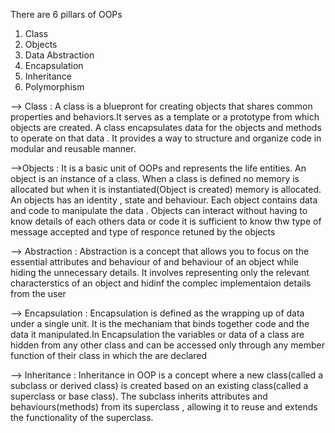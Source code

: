 There are 6 pillars of OOPs

1. Class
2. Objects
3. Data Abstraction
4. Encapsulation
5. Inheritance
6. Polymorphism

--> Class : A class is a bluepront for creating objects that shares common properties and behaviors.It serves as a template or a prototype from which objects are created. A class encapsulates data for the objects and methods to operate on that data . It provides a way to structure and organize code in modular and reusable manner.

-->Objects : It is a basic unit of OOPs and represents the life entities. An object is an instance of a class. When a class is defined no memory is allocated but when it is instantiated(Object is created) memory is allocated. An objects has an identity , state and behaviour. Each object contains data and code to manipulate the data . Objects can interact without having to know details of each others data or code it is sufficient to know thw type of message accepted and type of responce retuned by the objects

--> Abstraction : Abstraction is a concept that allows you to focus on the essential attributes and behaviour of and behaviour of an object while hiding the unnecessary details. It involves representing only the relevant characterstics of an object and hidinf the complec implementaion details from the user

--> Encapsulation : Encapsulation is defined as the wrapping up of data under a single unit. It is the mechaniam that binds together code and the data it manipulated.In Encapsulation the variables or data of a class are hidden from any other class and can be accessed only through any member function of their class in which the are declared

--> Inheritance : Inheritance in OOP is a concept where a new class(called a subclass or derived class) is created based on an existing class(called a superclass or base class). The subclass inherits attributes and behaviours(methods) from its superclass , allowing it to reuse and extends the functionality of the superclass.
